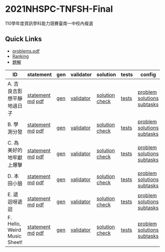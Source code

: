 # 2021NHSPC-TNFSH-Final
110學年度資訊學科能力競賽臺南一中校內複選

## Quick Links
* [problems.pdf](pA/attachments/problems.pdf)
* [Ranking](https://tnfsh-programming-contest.github.io/2021NHSPC-TNFSH-Final/ranking/Ranking.html)
* [題解](detailed_solutions.pdf)

| ID | statement | gen | validator | solution | tests | config |
| --- | --- | --- | --- | --- | --- | --- |
| A. 吉良吉影想平靜地過日子 | [statement](pA/statement) [md](pA/statement/index.md) [pdf](pA/statement/index.pdf) | [gen](pA/gen) | [validator](pA/validator) | [solution](pA/solution) [check](pA/solutions-check.txt) | [tests](pA/tests) | [problem](pA/problem.json) [solutions](pA/solutions.json) [subtasks](pA/subtasks.json) |
| B. 學測分發 | [statement](pB/statement) [md](pB/statement/index.md) [pdf](pB/statement/index.pdf) | [gen](pB/gen) | [validator](pB/validator) | [solution](pB/solution) [check](pB/solutions-check.txt) | [tests](pB/tests) | [problem](pB/problem.json) [solutions](pB/solutions.json) [subtasks](pB/subtasks.json) |
| C. 為美好的地牢獻上爆擊 | [statement](pC/statement) [md](pC/statement/index.md) [pdf](pC/statement/index.pdf) | [gen](pC/gen) | [validator](pC/validator) | [solution](pC/solution) [check](pC/solutions-check.txt) | [tests](pC/tests) | [problem](pC/problem.json) [solutions](pC/solutions.json) [subtasks](pC/subtasks.json) |
| D. 本田小狼 | [statement](pD/statement) [md](pD/statement/index.md) [pdf](pD/statement/index.pdf) | [gen](pD/gen) | [validator](pD/validator) | [solution](pD/solution) [check](pD/solutions-check.txt) | [tests](pD/tests) | [problem](pD/problem.json) [solutions](pD/solutions.json) [subtasks](pD/subtasks.json) |
| E. 遞迴呀遞迴 | [statement](pE/statement) [md](pE/statement/index.md) [pdf](pE/statement/index.pdf) | [gen](pE/gen) | [validator](pE/validator) | [solution](pE/solution) [check](pE/solutions-check.txt) | [tests](pE/tests) | [problem](pE/problem.json) [solutions](pE/solutions.json) [subtasks](pE/subtasks.json) |
| F. Hello, Weird Music Sheet! | [statement](pF/statement) [md](pF/statement/index.md) [pdf](pF/statement/index.pdf) | [gen](pF/gen) | [validator](pF/validator) | [solution](pF/solution) [check](pF/solutions-check.txt) | [tests](pF/tests) | [problem](pF/problem.json) [solutions](pF/solutions.json) [subtasks](pF/subtasks.json) |
